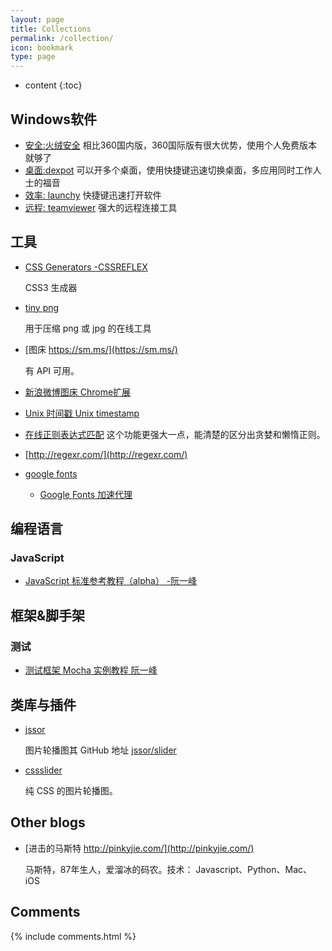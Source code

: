 ```yaml
---
layout: page
title: Collections
permalink: /collection/
icon: bookmark
type: page
---
```


* content
{:toc}

## Windows软件
* [安全:火绒安全](https://www.huorong.cn/prod.html)
	相比360国内版，360国际版有很大优势，使用个人免费版本就够了
* [桌面:dexpot](https://www.dexpot.de/)
	可以开多个桌面，使用快捷键迅速切换桌面，多应用同时工作人士的福音
* [效率: launchy](http://www.launchy.net/)
	快捷键迅速打开软件
* [远程: teamviewer](https://www.teamviewer.cn/cn/)
	强大的远程连接工具

## 工具

* [CSS Generators -CSSREFLEX](http://www.cssreflex.com/css-generators/)

    CSS3 生成器

* [tiny png](https://tinypng.com/)

    用于压缩 png 或 jpg 的在线工具

* [图床 https://sm.ms/](https://sm.ms/)

    有 API 可用。

* [新浪微博图床 Chrome扩展](https://github.com/Suxiaogang/WeiboPicBed)

* [Unix 时间戳 Unix timestamp](http://tool.chinaz.com/Tools/unixtime.aspx)

- [在线正则表达式匹配](https://regex101.com/)
	这个功能更强大一点，能清楚的区分出贪婪和懒惰正则。

- [http://regexr.com/](http://regexr.com/)

- [google fonts](https://fonts.google.com/)
  - [Google Fonts 加速代理](https://fengmk2.com/blog/2016/google-fonts-mirror)

## 编程语言

### JavaScript

* [JavaScript 标准参考教程（alpha） -阮一峰](http://javascript.ruanyifeng.com/)


## 框架&脚手架

### 测试

* [测试框架 Mocha 实例教程 阮一峰](http://www.ruanyifeng.com/blog/2015/12/a-mocha-tutorial-of-examples.html)


## 类库与插件

* [jssor](http://www.jssor.com/)

    图片轮播图其 GitHub 地址 [jssor/slider](https://github.com/jssor/slider)

* [cssslider](http://cssslider.com/)

    纯 CSS 的图片轮播图。



## Other blogs

* [进击的马斯特 http://pinkyjie.com/](http://pinkyjie.com/)

    马斯特，87年生人，爱溜冰的码农。技术： Javascript、Python、Mac、iOS



## Comments

{% include comments.html %}
